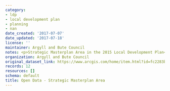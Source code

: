 ```yaml
---
category:
- ldp
- local development plan
- planning
- nan
date_created: '2017-07-07'
date_updated: '2017-07-18'
license: ''
maintainer: Argyll and Bute Council
notes: <p>Strategic Masterplan Area in the 2015 Local Development Plan</p>
organization: Argyll and Bute Council
original_dataset_link: https://www.arcgis.com/home/item.html?id=fc2283b70f5f46eb8662698917abc2a5
records: 12
resources: []
schema: default
title: Open Data - Strategic Masterplan Area
---
```

